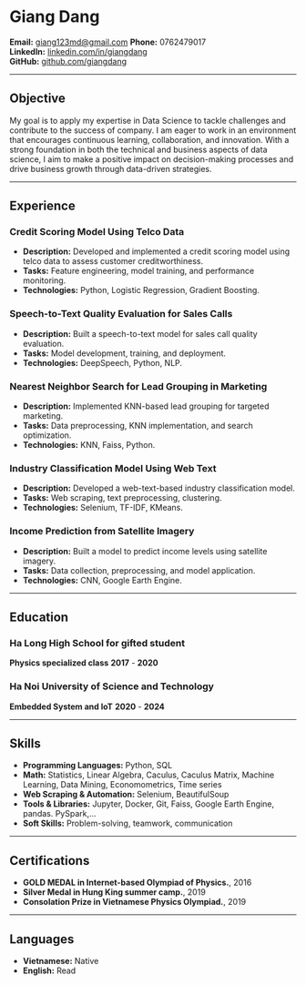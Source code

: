 # Giang Dang  
**Email:** giang123md@gmail.com
**Phone:** 0762479017  
**LinkedIn:** [linkedin.com/in/giangdang](https://www.linkedin.com/in/giangdangtruong/)  
**GitHub:** [github.com/giangdang](https://github.com/giangchicken)  

---

## **Objective**
My goal is to apply my expertise in Data Science to tackle challenges and contribute to the success of company. I am eager to work in an environment that encourages continuous learning, collaboration, and innovation. With a strong foundation in both the technical and business aspects of data science, I aim to make a positive impact on decision-making processes and drive business growth through data-driven strategies. 

---

## Experience

### **Credit Scoring Model Using Telco Data**   
- **Description:** Developed and implemented a credit scoring model using telco data to assess customer creditworthiness.
- **Tasks:** Feature engineering, model training, and performance monitoring.
- **Technologies:** Python, Logistic Regression, Gradient Boosting.

### **Speech-to-Text Quality Evaluation for Sales Calls**  
- **Description:** Built a speech-to-text model for sales call quality evaluation.
- **Tasks:** Model development, training, and deployment.
- **Technologies:** DeepSpeech, Python, NLP.

### **Nearest Neighbor Search for Lead Grouping in Marketing**   
- **Description:** Implemented KNN-based lead grouping for targeted marketing.
- **Tasks:** Data preprocessing, KNN implementation, and search optimization.
- **Technologies:** KNN, Faiss, Python.

### **Industry Classification Model Using Web Text**  
- **Description:** Developed a web-text-based industry classification model.
- **Tasks:** Web scraping, text preprocessing, clustering.
- **Technologies:** Selenium, TF-IDF, KMeans.

### **Income Prediction from Satellite Imagery**  
- **Description:** Built a model to predict income levels using satellite imagery.
- **Tasks:** Data collection, preprocessing, and model application.
- **Technologies:** CNN, Google Earth Engine.

---

## Education

### Ha Long High School for gifted student  
**Physics specialized class**
**2017** - **2020**  

### Ha Noi University of Science and Technology  
**Embedded System and IoT**
**2020** - **2024**

---

## Skills
- **Programming Languages:** Python, SQL
- **Math:** Statistics, Linear Algebra, Caculus, Caculus Matrix, Machine Learning, Data Mining, Economometrics, Time series 
- **Web Scraping & Automation:** Selenium, BeautifulSoup
- **Tools & Libraries:** Jupyter, Docker, Git, Faiss, Google Earth Engine, pandas. PySpark,...
- **Soft Skills:** Problem-solving, teamwork, communication

---

## Certifications

- **GOLD MEDAL in Internet-based Olympiad of Physics.**, 2016
- **Silver Medal in Hung King summer camp.**, 2019
- **Consolation Prize in Vietnamese Physics Olympiad.**, 2019

---

## Languages
- **Vietnamese:** Native
- **English:** Read
